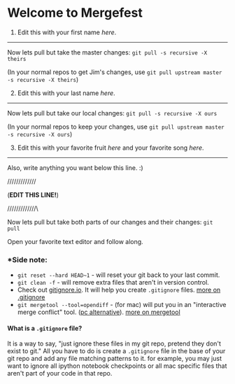 # Welcome to Mergefest

1. Edit this with your first name *here*.
----------------------------------------------

Now lets pull but take the master changes: 
`git pull -s recursive -X theirs`

(In your normal repos to get Jim's changes, use `git pull upstream master -s recursive -X theirs`)


2. Edit this with your last name *here*.
----------------------------------------------
Now lets pull but take our local changes: 
`git pull -s recursive -X ours`

(In your normal repos to keep your changes, use `git pull upstream master -s recursive -X ours`)

3. Edit this with your favorite fruit *here* and your favorite song *here*.
----------------------------------------------

Also, write anything you want below this line. :) 

\/\/\/\/\/\/\/\/\/\/\/\/\/
   
(**EDIT THIS LINE!**)
   
/\/\/\/\/\/\/\/\/\/\/\/\/\

Now lets pull but take both parts of our changes and their changes:
`git pull`

Open your favorite text editor and follow along. 

### *Side note:

* `git reset --hard HEAD~1` - will reset your git back to your last commit.
* `git clean -f` - will remove extra files that aren't in version control.
* Check out [gitignore.io](https://www.gitignore.io/). It will help you create `.gitignore` files. [more on .gitignore](https://git-scm.com/docs/gitignore)
* `git mergetool --tool=opendiff` - (for mac) will put you in an "interactive merge conflict" tool. ([pc alternative](http://stackoverflow.com/questions/426026/git-on-windows-how-do-you-set-up-a-mergetool)). [more on mergetool](https://git-scm.com/docs/git-mergetool) 


#### What is a `.gitignore` file?

It is a way to say, "just ignore these files in my git repo, pretend they don't exist to git." All you have to do is create a `.gitignore` file in the base of your git repo and add any file matching patterns to it. for example, you may just want to ignore all ipython notebook checkpoints or all mac specific files that aren't part of your code in that repo.
